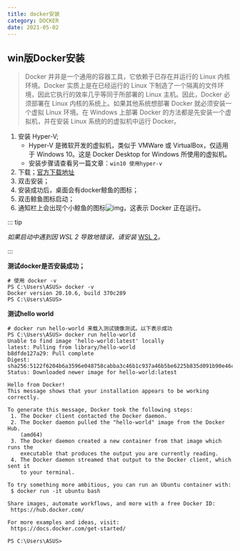 ```yaml
---
title: docker安装
category: DOCKER
date: 2021-05-02
---
```


## win版Docker安装

> Docker 并非是一个通用的容器工具，它依赖于已存在并运行的 Linux 内核环境。Docker 实质上是在已经运行的 Linux 下制造了一个隔离的文件环境，因此它执行的效率几乎等同于所部署的 Linux 主机。因此，Docker 必须部署在 Linux 内核的系统上。如果其他系统想部署 Docker 就必须安装一个虚拟 Linux 环境。在 Windows 上部署 Docker 的方法都是先安装一个虚拟机，并在安装 Linux 系统的的虚拟机中运行 Docker。

1. 安装 Hyper-V;
    - Hyper-V 是微软开发的虚拟机，类似于 VMWare 或 VirtualBox，仅适用于 Windows 10。这是 Docker Desktop for Windows 所使用的虚拟机。
    - 安装步骤请查看另一篇文章：`win10 使用hyper-v`
2. 下载；[官方下载地址](https://hub.docker.com/editions/community/docker-ce-desktop-windows)
3. 双击安装；
4. 安装成功后，桌面会有docker鲸鱼的图标；
5. 双击鲸鱼图标启动；
6. 通知栏上会出现个小鲸鱼的图标![img](https://www.runoob.com/wp-content/uploads/2017/12/1513582421-4552-whale-x-win.png)，这表示 Docker 正在运行。

::: tip

*如果启动中遇到因 WSL 2 导致地错误，请安装* [WSL 2](https://docs.microsoft.com/zh-cn/windows/wsl/install-win10)*。*

:::

**测试docker是否安装成功；**

```shell
# 使用 docker -v
PS C:\Users\ASUS> docker -v
Docker version 20.10.6, build 370c289
PS C:\Users\ASUS>
```

**测试hello world**

```shell
# docker run hello-world 来载入测试镜像测试。以下表示成功
PS C:\Users\ASUS> docker run hello-world
Unable to find image 'hello-world:latest' locally
latest: Pulling from library/hello-world
b8dfde127a29: Pull complete
Digest: sha256:5122f6204b6a3596e048758cabba3c46b1c937a46b5be6225b835d091b90e46c
Status: Downloaded newer image for hello-world:latest

Hello from Docker!
This message shows that your installation appears to be working correctly.

To generate this message, Docker took the following steps:
 1. The Docker client contacted the Docker daemon.
 2. The Docker daemon pulled the "hello-world" image from the Docker Hub.
    (amd64)
 3. The Docker daemon created a new container from that image which runs the
    executable that produces the output you are currently reading.
 4. The Docker daemon streamed that output to the Docker client, which sent it
    to your terminal.

To try something more ambitious, you can run an Ubuntu container with:
 $ docker run -it ubuntu bash

Share images, automate workflows, and more with a free Docker ID:
 https://hub.docker.com/

For more examples and ideas, visit:
 https://docs.docker.com/get-started/

PS C:\Users\ASUS>
```

